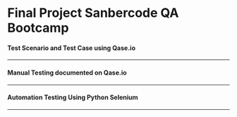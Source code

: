 # Final Project Sanbercode QA Bootcamp

#### Test Scenario and Test Case using Qase.io
----
#### Manual Testing documented on Qase.io
----
#### Automation Testing Using Python Selenium
----
